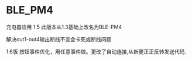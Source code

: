 # BLE_PM4
充电器应用
1.5  此版本从1.3基础上改名为BLE-PM4

解决out1-out4输出断线不变会卡死或断线问题

1.6版  按钮事件优化，用任意事件做。更改了自动连接,从新更正正反转发送代码.
